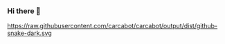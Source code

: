 ### Hi there 👋

https://raw.githubusercontent.com/carcabot/carcabot/output/dist/github-snake-dark.svg
